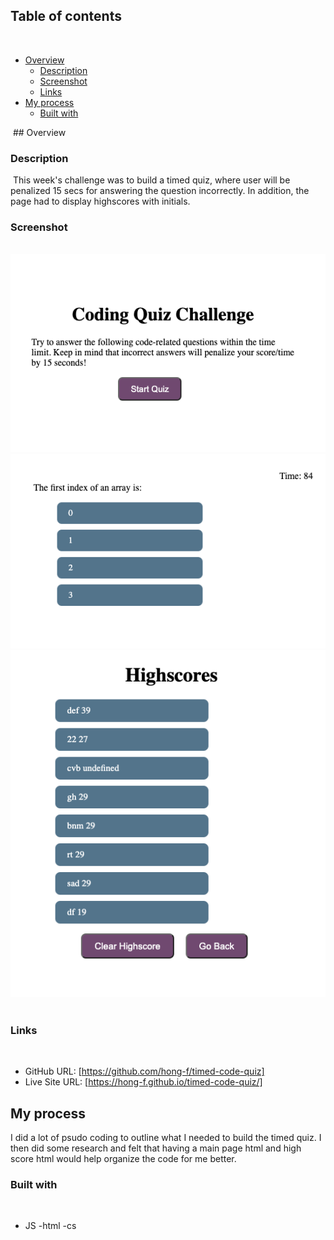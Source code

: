 ## Table of contents
​
- [Overview](#overview)
  - [Description](#description)
  - [Screenshot](#screenshot)
  - [Links](#links)
- [My process](#my-process)
  - [Built with](#built-with)


​
​## Overview
​
### Description
​
This week's challenge was to build a timed quiz, where user will be penalized 15 secs for answering the question incorrectly. In addition, the page had to display highscores with initials.
​
​
### Screenshot
​
![](./Assets/img/Screenshot%202022-12-05%20at%207.16.35%20PM.png)
![](./Assets/img/Screenshot%202022-12-05%20at%207.16.45%20PM.png)
![](./Assets/img/Screenshot%202022-12-05%20at%207.16.59%20PM.png)
​
​
### Links
​
- GitHub URL: [https://github.com/hong-f/timed-code-quiz]
- Live Site URL: [https://hong-f.github.io/timed-code-quiz/]
​
## My process
I did a lot of psudo coding to outline what I needed to build the timed quiz. I then did some research and felt that having a main page html and high score html would help organize the code for me better. 
### Built with
​
- JS
-html
-cs